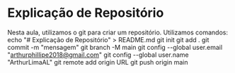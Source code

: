 # Explicação de Repositório
Nesta  aula, utilizamos o git para criar um repositório.
Utilizamos comandos:
echo "# Explicação de Repositório" > README.md
git init 
git add .
git commit -m "mensagem"
git branch -M main
git config --global user.email "arthurphillipe2018@gmail.com"
git config --global user.name "ArthurLimaAL"
git remote add origin URL
git push origin main
